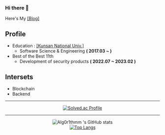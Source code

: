 ### Hi there 👋

Here's My [[Blog]](https://velog.io/@alg0r1thm)
<br>
## Profile</br>

* Education : [[Kunsan National Univ.]](https://www.kunsan.ac.kr/)
    * Software Science & Engineering **( 2017.03 ~ )**
* Best of the Best 11th 
   * Development of security products **( 2022.07 ~ 2023.02 )**

## Intersets </br>

* Blockchain
* Backend

---

<div align="center">
   
  [![Solved.ac Profile](http://mazassumnida.wtf/api/v2/generate_badge?boj=alg0r1thm)](https://solved.ac/alg0r1thm/)</br>
  
---

  ![Alg0r1thmm 's GitHub stats](https://github-readme-stats.vercel.app/api?username=alg0r1thmm&show_icons=true&hide=contribs,prs&cache_seconds=86400&theme=aura)</br>
  [![Top Langs](https://github-readme-stats.vercel.app/api/top-langs/?username=alg0r1thmm&layout=compact&theme=aura)](https://github.com/anuraghazra/github-readme-stats)
 
</div>
